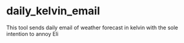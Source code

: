 # daily_kelvin_email
This tool sends daily email of weather forecast in kelvin with the sole intention to annoy Eli
